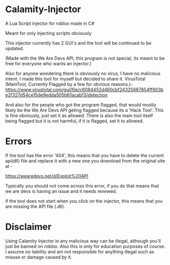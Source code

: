 # Calamity-Injector
A Lua Script injector for roblox made in C#

Meant for only injecting scripts obviously

This injector currently has 2 GUI's and the tool will be continued to be updated.

(Made with the We Are Devs API, this program is not special, its meant to be free for everyone who wants an injector.)

Also for anyone wondering there is obviously no virus, I have no malicious intent. I made this tool for myself but decided to share it. VirusTotal (MainTool, Currently Flagged by a few for obvious reasons.)- https://www.virustotal.com/gui/file/c6084452d460cbf24325687854ff903be2f327d54ce15de9edda505b61acab13/detection

And also for the people who got the program flagged, that would mostly likely be the We Are Devs API geting flagged because its a 'Hack Tool'. This is fine obviously, just set it as allowed. There is also the main tool itself being flagged but it is not harmful, if it is flagged, set it to allowed.
# Errors
If the tool has the error '404', this means that you have to delete the current api(dll) file and replace it with a new one you download from the original site at - 

https://wearedevs.net/d/Exploit%20API

Typically you should not come across this error, if you do that means that we are devs is having an issue and it needs renewed.

If the tool does not start when you click on the injector, this means that you are missing the API file (.dll).
# Disclaimer
Using Calamity Injector in any malicious way can be illegal, although you'll just be banned on roblox.
Also this is only for education purposes of course.
I assume no liability and am not responsible for anything illegal such as misuse or damage caused by it.
